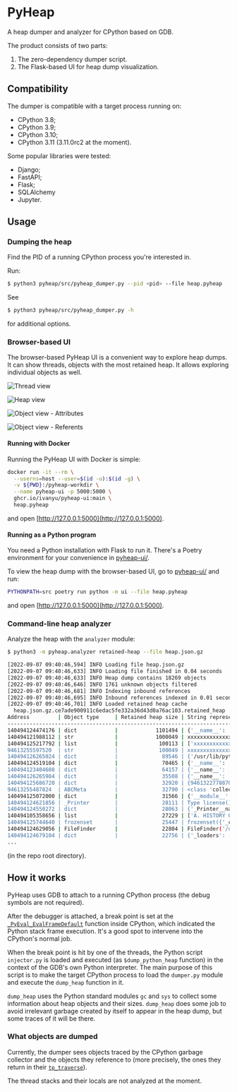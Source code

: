 # PyHeap

A heap dumper and analyzer for CPython based on GDB.

The product consists of two parts:
1. The zero-dependency dumper script.
2. The Flask-based UI for heap dump visualization.

## Compatibility

The dumper is compatible with a target process running on:
- CPython 3.8;
- CPython 3.9;
- CPython 3.10;
- CPython 3.11 (3.11.0rc2 at the moment).

Some popular libraries were tested:
- Django;
- FastAPI;
- Flask;
- SQLAlchemy
- Jupyter.

## Usage

### Dumping the heap
Find the PID of a running CPython process you're interested in.

Run:
```bash
$ python3 pyheap/src/pyheap_dumper.py --pid <pid> --file heap.pyheap
```

See 
```bash
$ python3 pyheap/src/pyheap_dumper.py -h
```
for additional options.

### Browser-based UI

The browser-based PyHeap UI is a convenient way to explore heap dumps. It can show threads, objects with the most retained heap. It allows exploring individual objects as well.

![Thread view](doc/screenshot1.png)

![Heap view](doc/screenshot2.png)

![Object view - Attributes](doc/screenshot3.png)

![Object view - Referents](doc/screenshot4.png)

#### Running with Docker

Running the PyHeap UI with Docker is simple:

```bash
docker run -it --rm \
  --userns=host --user=$(id -u):$(id -g) \
  -v ${PWD}:/pyheap-workdir \
  --name pyheap-ui -p 5000:5000 \
  ghcr.io/ivanyu/pyheap-ui:main \
  heap.pyheap
```
and open [http://127.0.0.1:5000](http://127.0.0.1:5000).

#### Running as a Python program

You need a Python installation with Flask to run it. There's a Poetry environment for your convenience in [pyheap-ui/](pyheap-ui/).

To view the heap dump with the browser-based UI, go to [pyheap-ui/](pyheap-ui/) and run:
```bash
PYTHONPATH=src poetry run python -m ui --file heap.pyheap
```
and open [http://127.0.0.1:5000](http://127.0.0.1:5000).

### Command-line heap analyzer

Analyze the heap with the `analyzer` module:
```bash
$ python3 -m pyheap.analyzer retained-heap --file heap.json.gz

[2022-09-07 09:40:46,594] INFO Loading file heap.json.gz
[2022-09-07 09:40:46,633] INFO Loading file finished in 0.04 seconds
[2022-09-07 09:40:46,633] INFO Heap dump contains 18269 objects
[2022-09-07 09:40:46,646] INFO 1761 unknown objects filtered
[2022-09-07 09:40:46,681] INFO Indexing inbound references
[2022-09-07 09:40:46,695] INFO Inbound references indexed in 0.01 seconds
[2022-09-07 09:40:46,701] INFO Loaded retained heap cache
  heap.json.gz.ce7ade900911c6edac5fe332a36d43d0a76ac103.retained_heap
Address         | Object type     | Retained heap size | String representation  
--------------------------------------------------------------------------------
140494124474176 | dict            |            1101494 | {'__name__': '__main__'
140494121988112 | str             |            1000049 | xxxxxxxxxxxxxxxxxxxxxxx
140494125217792 | list            |             100113 | ['xxxxxxxxxxxxxxxxxxxxx
94613255597520  | str             |             100049 | xxxxxxxxxxxxxxxxxxxxxxx
140494126265024 | dict            |              89546 | {'/usr/lib/python310.zi
140494124519104 | dict            |              70465 | {'__name__': 'os', '__d
140494123404608 | dict            |              64157 | {'__name__': 'typing', 
140494126265984 | dict            |              35508 | {'__name__': 'builtins'
140494125686720 | dict            |              32920 | {94613227788704: <weakr
94613255487824  | ABCMeta         |              32790 | <class 'collections.Use
140494125072000 | dict            |              31566 | {'__module__': 'collect
140494124621856 | _Printer        |              28111 | Type license() to see t
140494124550272 | dict            |              28063 | {'_Printer__name': 'lic
140494105358656 | list            |              27229 | ['A. HISTORY OF THE SOF
140494125744640 | frozenset       |              25447 | frozenset({'_curses', '
140494124629056 | FileFinder      |              22804 | FileFinder('/usr/lib/py
140494124679104 | dict            |              22756 | {'_loaders': [('.cpytho
...
```
(in the repo root directory).

## How it works

PyHeap uses GDB to attach to a running CPython process (the debug symbols are not required).

After the debugger is attached, a break point is set at the [`_PyEval_EvalFrameDefault`](https://github.com/python/cpython/blob/3594ebca2cacf5d9b5212d2c487fd017cd00e283/Python/ceval.c#L1577) function inside CPython, which indicated the Python stack frame execution. It's a good spot to intervene into the CPython's normal job.

When the break point is hit by one of the threads, the Python script `injector.py` is loaded and executed (as `$dump_python_heap` function) in the context of the GDB's own Python interpreter. The main purpose of this script is to make the target CPython process to load the `dumper.py` module and execute the `dump_heap` function in it.

`dump_heap` uses the Python standard modules `gc` and `sys` to collect some information about heap objects and their sizes. `dump_heap` does some job to avoid irrelevant garbage created by itself to appear in the heap dump, but some traces of it will be there.

### What objects are dumped

Currently, the dumper sees objects traced by the CPython garbage collector and the objects they reference to (more precisely, the ones they return in their [`tp_traverse`](https://docs.python.org/3/c-api/typeobj.html#c.PyTypeObject.tp_traverse)).

The thread stacks and their locals are not analyzed at the moment.

